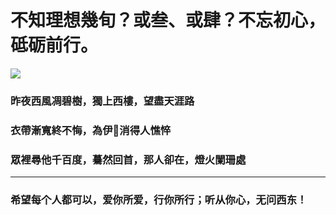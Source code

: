 # 不知理想幾旬？或叁、或肆？不忘初心，砥砺前行。

![](https://github.com/victory1355/victory1355.github.io/blob/master/resume/love.jpg)

### 昨夜西風凋碧樹，獨上西樓，望盡天涯路



### 衣帶漸寬終不悔，為伊:tomato:消得人憔悴   



### 眾裡尋他千百度，驀然回首，那人卻在，燈火闌珊處



------------------------------
### 希望每个人都可以，爱你所爱，行你所行；听从你心，无问西东！

